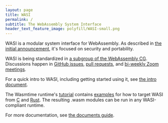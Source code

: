 ```yaml
---
layout: page
title: WASI
permalink: /
subtitle: The WebAssembly System Interface
header_text_feature_image: polyfill/WASI-small.png
---
```


WASI is a modular system interface for WebAssembly. As described in [the initial announcement](https://hacks.mozilla.org/2019/03/standardizing-wasi-a-webassembly-system-interface/), it's focused on security and portability.

WASI is being standardized in [a subgroup of the WebAssembly CG](https://github.com/WebAssembly/WASI/blob/master/Charter.md). Discussions happen in [GitHub issues](https://github.com/WebAssembly/WASI/issues), [pull requests](https://github.com/WebAssembly/WASI/pulls), and [bi-weekly Zoom meetings](https://github.com/WebAssembly/WASI/tree/master/meetings).

For a quick intro to WASI, including getting started using it, see [the intro document](https://github.com/bytecodealliance/wasmtime/blob/main/docs/WASI-intro.md).

The Wasmtime runtime's [tutorial](https://github.com/bytecodealliance/wasmtime/blob/main/docs/WASI-tutorial.md) contains [examples](https://github.com/bytecodealliance/wasmtime/blob/main/docs/WASI-tutorial.md#running-common-languages-with-wasi) for how to target WASI from [C](https://github.com/bytecodealliance/wasmtime/blob/main/docs/WASI-tutorial.md#from-c) and [Rust](https://github.com/bytecodealliance/wasmtime/blob/main/docs/WASI-tutorial.md#from-rust). The resulting .wasm modules can be run in any WASI-compliant runtime.

For more documentation, see [the documents guide](https://github.com/bytecodealliance/wasmtime/blob/main/docs/WASI-documents.md).
